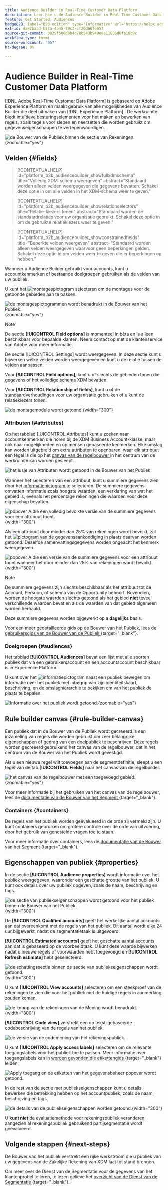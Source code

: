 ```yaml
---
title: Audience Builder in Real-Time Customer Data Platform
description: Leer hoe u de Audience Builder in Real-Time Customer Data Platform kunt gebruiken om een publiek te maken.
feature: Get Started, Audiences
badgeB2B: label="B2B edition" type="Informative" url="https://helpx.adobe.com/legal/product-descriptions/real-time-customer-data-platform-b2b-edition-prime-and-ultimate-packages.html newtab=true"
exl-id: da87baad-b82a-4a45-89c3-cf20d66fe657
source-git-commit: 3829f506d0b4d78b543b949e8e11806d8fe10b9c
workflow-type: tm+mt
source-wordcount: '957'
ht-degree: 0%

---
```


# Audience Builder in Real-Time Customer Data Platform

[!DNL Adobe Real-Time Customer Data Platform] is gebaseerd op Adobe Experience Platform en maakt gebruik van alle mogelijkheden van Audience Builder die deel uitmaken van [!DNL Experience Platform] . De werkruimte biedt intuïtieve besturingselementen voor het maken en bewerken van regels, zoals tegels voor slepen en neerzetten die worden gebruikt om gegevenseigenschappen te vertegenwoordigen.

![ de Bouwer van de Publiek binnen de sectie van Rekeningen.](../assets/segmentation/audience-builder/audience-builder.png){zoomable="yes"}

## Velden {#fields}

>[!CONTEXTUALHELP]
>id="platform_b2b_audiencebuilder_showfullxdmschema"
>title="Volledig XDM-schema weergeven"
>abstract="Standaard worden alleen velden weergegeven die gegevens bevatten. Schakel deze optie in om alle velden in het XDM-schema weer te geven."

>[!CONTEXTUALHELP]
>id="platform_b2b_audiencebuilder_showrelationselectors"
>title="Relatie-kiezers tonen"
>abstract="Standaard worden de standaardrelaties voor uw organisatie gebruikt. Schakel deze optie in om de gebruikte relatiekiezers weer te geven."

>[!CONTEXTUALHELP]
>id="platform_b2b_audiencebuilder_showconstrainedfields"
>title="Beperkte velden weergeven"
>abstract="Standaard worden alleen velden weergegeven waarvoor geen beperkingen gelden. Schakel deze optie in om velden weer te geven die er beperkingen op hebben."

Wanneer u Audience Builder gebruikt voor accounts, kunt u accountkenmerken of bestaande doelgroepen gebruiken als de velden van uw publiek.

U kunt het ![ montagespictogram ](../../images/icons/settings.png) selecteren om de montages voor de getoonde gebieden aan te passen.

![ de montagespictogrammen wordt benadrukt in de Bouwer van het Publiek.](../assets/segmentation/audience-builder/select-settings.png){zoomable="yes"}

>[!NOTE]
>
>De sectie **[!UICONTROL Field options]** is momenteel in bèta en is alleen beschikbaar voor bepaalde klanten. Neem contact op met de klantenservice van Adobe voor meer informatie.

De sectie [!UICONTROL Settings] wordt weergegeven. In deze sectie kunt u bijwerken welke velden worden weergegeven en kunt u de relatie tussen de velden aanpassen.

Voor **[!UICONTROL Field options]**, kunt u of slechts de gebieden tonen die gegevens of het volledige schema XDM bevatten.

Voor **[!UICONTROL Relationship of fields]**, kunt u of de standaardverhoudingen voor uw organisatie gebruiken of u kunt de relatiekiezers tonen.

![ de montagemodule wordt getoond.](../assets/segmentation/audience-builder/settings.png){width="300"}

### Attributen {#attributes}

Op het tabblad [!UICONTROL Attributes] kunt u zoeken naar accountkenmerken die horen bij de XDM Business Account-klasse, maar ook naar mogelijkheden en op mensen gebaseerde kenmerken. Elke omslag kan worden uitgebreid om extra attributen te openbaren, waar elk attribuut een tegel is die op het [ canvas van de regelbouwer ](#rule-builder-canvas) in het centrum van de werkruimte kan worden gesleept.

![ het lusje van Attributen wordt getoond in de Bouwer van het Publiek ](../assets/segmentation/audience-builder/attributes.png)

Wanneer het selecteren van een attribuut, kunt u summiere gegevens zien door het [ informatiepictogram ](../../images/icons/info.png) te selecteren. De summiere gegevens omvatten informatie zoals hoogste waarden, een verklaring van wat het gebied is, evenals het percentage rekeningen die waarden voor deze eigenschap bevatten.

![ popover A die een volledig bevolkte versie van de summiere gegevens voor een attribuut toont.](../assets/segmentation/audience-builder/full-summary-data.png){width="300"}

Als een attribuut door minder dan 25% van rekeningen wordt bevolkt, zal het ![ pictogram van de gegevensaankondiging ](../../images/icons/data-notice.png) in plaats daarvan worden getoond. Dezelfde samenvattingsgegevens worden ongeacht het kenmerk weergegeven.

![ popover A die een versie van de summiere gegevens voor een attribuut toont wanneer het door minder dan 25% van rekeningen wordt bevolkt.](../assets/segmentation/audience-builder/empty-summary-data.png){width="300"}

>[!NOTE]
>
>De summiere gegevens zijn slechts beschikbaar als het attribuut tot de Account, Persoon, of schema van de Opportunity behoort. Bovendien, worden de hoogste waarden slechts getoond als het gebied **niet** teveel verschillende waarden bevat en als de waarden van dat gebied algemeen worden herhaald.
>
>Deze summiere gegevens worden bijgewerkt op a **dagelijks** basis.

Voor een meer gedetailleerde gids op de Bouwer van het Publiek, lees de [ gebruikersgids van de Bouwer van de Publiek ](../../segmentation/ui/segment-builder.md){target="_blank"}.

### Doelgroepen {#audiences}

Het tabblad **[!UICONTROL Audiences]** bevat een lijst met alle soorten publiek dat via een gebruikersaccount en een accountaccount beschikbaar is in Experience Platform.

U kunt over het ![ informatiepictogram ](../../images/icons/info.png) naast een publiek bewegen om informatie over het publiek met inbegrip van zijn identiteitskaart, beschrijving, en de omslaghiërarchie te bekijken om van het publiek de plaats te bepalen.

![ Informatie over het publiek wordt getoond.](../assets/segmentation/audience-builder/audience-information.png){zoomable="yes"}

## Rule builder canvas {#rule-builder-canvas}

Een publiek dat in de Bouwer van de Publiek wordt gecreeerd is een inzameling van regels die worden gebruikt om zeer belangrijke eigenschappen of gedrag van een doelpubliek te beschrijven. Deze regels worden gecreeerd gebruikend het canvas van de regelbouwer, dat in het centrum van de Bouwer van het Publiek wordt gevestigd.

Als u een nieuwe regel wilt toevoegen aan de segmentdefinitie, sleept u een tegel van de tab **[!UICONTROL Fields]** naar het canvas van de regelbuilder.

![ het canvas van de regelbouwer met een toegevoegd gebied.](../assets/segmentation/audience-builder/added-field.png){zoomable="yes"}

Voor meer informatie bij het gebruiken van het canvas van de regelbouwer, lees de [ documentatie van de Bouwer van het Segment ](../../segmentation/ui/segment-builder.md#rule-builder-canvas){target="_blank"}.

### Containers {#containers}

De regels van het publiek worden geëvalueerd in de orde zij vermeld zijn. U kunt containers gebruiken om grotere controle over de orde van uitvoering, door het gebruik van genestelde vragen toe te staan.

Voor meer informatie over containers, lees de [ documentatie van de Bouwer van het Segment ](../../segmentation/ui/segment-builder.md#containers){target="_blank"}.

## Eigenschappen van publiek {#properties}

In de sectie **[!UICONTROL Audience properties]** wordt informatie over het publiek weergegeven, waaronder een geschatte grootte van het publiek. U kunt ook details over uw publiek opgeven, zoals de naam, beschrijving en tags.

![ de sectie van publiekseigenschappen wordt getoond voor het publiek binnen de Bouwer van het Publiek.](../assets/segmentation/audience-builder/audience-properties.png){width="300"}

De **[!UICONTROL Qualified accounts]** geeft het werkelijke aantal accounts aan dat overeenkomt met de regels van het publiek. Dit aantal wordt elke 24 uur bijgewerkt, nadat de segmentatietaak is uitgevoerd.

**[!UICONTROL Estimated accounts]** geeft het geschatte aantal accounts aan dat is gebaseerd op de voorbeeldtaak. U kunt deze waarde bijwerken nadat u nieuwe regels of voorwaarden hebt toegevoegd en **[!UICONTROL Refresh estimate]** hebt geselecteerd.

![ de schattingssectie binnen de sectie van publiekseigenschappen wordt getoond.](../assets/segmentation/audience-builder/account-estimates.png){width="300"}

U kunt **[!UICONTROL View accounts]** selecteren om een steekproef van de rekeningen te zien die voor het publiek met de huidige regels in aanmerking zouden komen.

![ de knoop van de rekeningen van de Mening wordt benadrukt.](../assets/segmentation/audience-builder/view-accounts.png){width="300"}

**[!UICONTROL Code view]** verstrekt een op tekst-gebaseerde - codebeschrijving van de regels van het publiek.

![ de versie van de codemening van het rekeningspubliek.](../assets/segmentation/audience-builder/code-view.png)

U kunt **[!UICONTROL Apply access labels]** selecteren om de relevante toegangslabels voor het publiek toe te passen. Meer informatie over toegangslabels kan in [ worden gevonden die etikettengids ](../../access-control/abac/ui/labels.md){target="_blank"} leiden.

![ Apply toegang en de etiketten van het gegevensbeheer popover wordt getoond.](../assets/segmentation/audience-builder/apply-access-labels.png)

In de rest van de sectie met publiekseigenschappen kunt u details bewerken die betrekking hebben op het accountpubliek, zoals de naam, beschrijving en tags.

![ de details van de publiekseigenschappen worden getoond.](../assets/segmentation/audience-builder/audience-details.png){width="300"}

U **kunt niet** de evaluatiemethode voor rekeningspubliek veranderen, aangezien al rekeningspubliek gebruikend partijsegmentatie wordt geëvalueerd.

## Volgende stappen {#next-steps}

De Bouwer van het publiek verstrekt een rijke werkstroom die u publiek van uw gegevens van de Zakelijke Rekening van XDM laat tot stand brengen.

Om meer over de Dienst van de Segmentatie voor de gegevens van het klantenprofiel te leren, te lezen gelieve het [ overzicht van de Dienst van de Segmentatie ](../../segmentation/home.md){target="_blank"}.
